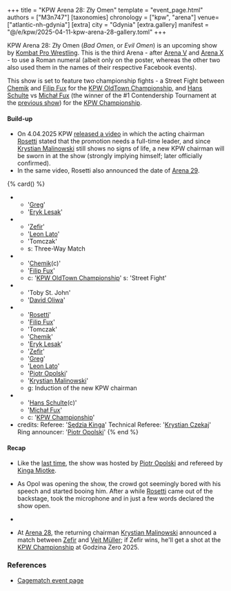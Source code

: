 +++
title = "KPW Arena 28: Zły Omen"
template = "event_page.html"
authors = ["M3n747"]
[taxonomies]
chronology = ["kpw", "arena"]
venue=["atlantic-nh-gdynia"]
[extra]
city = "Gdynia"
[extra.gallery]
manifest = "@/e/kpw/2025-04-11-kpw-arena-28-gallery.toml"
+++

KPW Arena 28: Zły Omen (_Bad Omen_, or _Evil Omen_) is an upcoming show by [Kombat Pro Wrestling](@/o/kpw.md). This is the third Arena - after [Arena V](@/e/kpw/2017-01-14-kpw-arena-v.md) and [Arena X](@/e/kpw/2018-05-26-kpw-arena-x.md) - to use a Roman numeral (albeit only on the poster, whereas the other two also used them in the names of their respective Facebook events).

This show is set to feature two championship fights - a Street Fight between [Chemik](@/w/chemik.md) and [Filip Fux](@/w/filip-fux.md) for the [KPW OldTown Championship](@/c/kpw-old-town-championship.md), and [Hans Schulte](@/w/hans-schulte.md) vs [Michał Fux](@/w/michal-fux.md) (the winner of the #1 Contendership Tournament at the [previous show](@/e/kpw/2025-01-24-kpw-arena-27.md)) for the [KPW Championship](@/c/kpw-championship.md).

#### Build-up

* On 4.04.2025 KPW [released a video][rosetti-zapowiada] in which the acting chairman [Rosetti](@/w/rosetti.md) stated that the promotion needs a full-time leader, and since [Krystian Malinowski](@/w/krystian-malinowski.md) still shows no signs of life, a new KPW chairman will be sworn in at the show (strongly implying himself; later officially confirmed).
* In the same video, Rosetti also announced the date of [Arena 29](@/e/kpw/2025-06-20-kpw-arena-29.md).

{% card() %}
- - '[Greg](@/w/greg.md)'
  - '[Eryk Lesak](@/w/eryk-lesak.md)'
- - '[Zefir](@/w/zefir.md)'
  - '[Leon Lato](@/w/leon-lato.md)'
  - 'Tomczak'
  - s: Three-Way Match
- - '[Chemik](@/w/chemik.md)(c)'
  - '[Filip Fux](@/w/filip-fux.md)'
  - c: '[KPW OldTown Championship](@/c/kpw-old-town-championship.md)'
    s: 'Street Fight'
- - 'Toby St. John'
  - '[David Oliwa](@/w/david-oliwa.md)'
- - '[Rosetti](@/w/rosetti.md)'
  - '[Filip Fux](@/w/filip-fux.md)'
  - 'Tomczak'
  - '[Chemik](@/w/chemik.md)'
  - '[Eryk Lesak](@/w/eryk-lesak.md)'
  - '[Zefir](@/w/zefir.md)'
  - '[Greg](@/w/greg.md)'
  - '[Leon Lato](@/w/leon-lato.md)'
  - '[Piotr Opolski](@/w/piotr-opolski.md)'
  - '[Krystian Malinowski](@/w/krystian-malinowski.md)'
  - g: Induction of the new KPW chairman
- - '[Hans Schulte](@/w/hans-schulte.md)(c)'
  - '[Michał Fux](@/w/michal-fux.md)'
  - c: '[KPW Championship](@/c/kpw-championship.md)'
- credits:
    Referee: '[Sędzia Kinga](@/w/kinga-miotke.md)'
    Technical Referee: '[Krystian Czekaj](@/w/krystian-czekaj.md)'
    Ring announcer: '[Piotr Opolski](@/w/piotr-opolski.md)'
{% end %}

#### Recap
* Like the [last time](@/e/kpw/2025-01-24-kpw-arena-27.md), the show was hosted by [Piotr Opolski](@/w/piotr-opolski.md) and refereed by [Kinga Miotke](@/w/kinga-miotke.md).
* As Opol was opening the show, the crowd got seemingly bored with his speech and started booing him. After a while [Rosetti](@/w/rosetti.md) came out of the backstage, took the microphone and in just a few words declared the show open.
* 

* At [Arena 28](@/e/kpw/2025-04-11-kpw-arena-28.md), the returning chairman [Krystian Malinowski](@/w/krystian-malinowski.md) announced a match between [Zefir](@/w/zefir.md) and [Veit Müller](@/w/veit-mueller.md); if Zefir wins, he'll get a shot at the [KPW Championship](@/c/kpw-championship.md) at Godzina Zero 2025.


### References

* [Cagematch event page](https://www.cagematch.net/?id=1&nr=419900)

[rosetti-zapowiada]: https://www.youtube.com/watch?v=sIOJf0CuMXk
